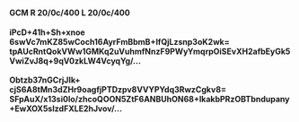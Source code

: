 #### GCM R 20/0c/400 L 20/0c/400
**iPcD+41h+Sh+xnoe**<br/>**6swVc7mKZ85wCoch16AyrFmBbmB+IfQjLzsnp3oK2wk=**<br/>**tpAUcRntQokVWw1GMKq2uVuhmfNnzF9PWyYmqrpOiSEvXH2afbEyGk5VwiZvJ8q+9qV0zkLW4VcyqYg/...**<br/><br/>
**Obtzb37nGCrjJIk+**<br/>**cjS6A8tMn3dZHr9oagfjPTDzpv8VVYPYdq3RwzCgkv8=**<br/>**SFpAuX/x13si0lo/zhcoQOON5ZtF6ANBUhON68+IkakbPRzOBTbndupany+EwXOX5sIzdFXLE2hJvov/...**